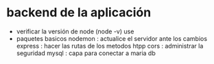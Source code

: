 # backend de la aplicación
- verificar la versión de node (node -v) use 
- paquetes basicos
    nodemon : actualice el servidor ante los cambios
    express : hacer las rutas de los metodos htpp
    cors : administrar la seguridad
    mysql : capa para conectar a maria db
